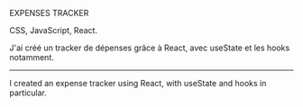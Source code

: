 EXPENSES TRACKER

CSS, JavaScript, React.

J'ai créé un tracker de dépenses grâce à React, avec useState et les hooks notamment.
__________

I created an expense tracker using React, with useState and hooks in particular.
